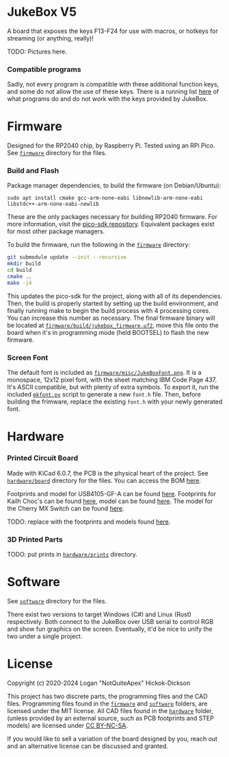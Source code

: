 # JukeBox V5
A board that exposes the keys F13-F24 for use with macros, or hotkeys for streaming (or anything, really)!

TODO: Pictures here.

### Compatible programs
Sadly, not every program is compatible with these additional function keys, and some do not allow the use of these keys. There is a running list [here](docs/program-compatibility.md) of what programs do and do not work with the keys provided by JukeBox.

# Firmware
Designed for the RP2040 chip, by Raspberry Pi. Tested using an RPi Pico. See [`firmware`](firmware/) directory for the files.

### Build and Flash
Package manager dependencies, to build the firmware (on Debian/Ubuntu):
```
sudo apt install cmake gcc-arm-none-eabi libnewlib-arm-none-eabi libstdc++-arm-none-eabi-newlib
```
These are the only packages necessary for building RP2040 firmware. For more information, visit the [pico-sdk repository](https://github.com/raspberrypi/pico-sdk#quick-start-your-own-project). Equivalent packages exist for most other package managers.

To build the firmware, run the following in the [`firmware`](firmware/) directory:
```bash
git submodule update --init --recursive
mkdir build
cd build
cmake ..
make -j4
```
This updates the pico-sdk for the project, along with all of its dependencies. Then, the build is properly started by setting up the build environment, and finally running make to begin the build process with 4 processing cores. You can increase this number as necessary. The final firmware binary will be located at [`firmware/build/jukebox_firmware.uf2`](firmware/build/jukebox_firmware.uf2), move this file onto the board when it's in programming mode (held BOOTSEL) to flash the new firmware.

### Screen Font
The default font is included as [`firmware/misc/JukeBoxFont.png`](firmware/misc/JukeBoxFont.png). It is a monospace, 12x12 pixel font, with the sheet matching IBM Code Page 437. It's ASCII compatible, but with plenty of extra symbols. To export it, run the included [`mkfont.py`](firmware/misc/mkfont.py) script to generate a new `font.h` file. Then, before building the frimware, replace the existing `font.h` with your newly generated font.

# Hardware

### Printed Circuit Board
Made with KiCad 6.0.7, the PCB is the physical heart of the project. See [`hardware/board`](hardware/board/) directory for the files. You can access the BOM [here](https://www.digikey.com/en/mylists/list/QC5ACPN0J3).

Footprints and model for USB4105-GF-A can be found [here](https://www.digikey.com/en/products/detail/gct/usb4105-gf-a/11198441). Footprints for Kailh Choc's can be found [here](https://github.com/daprice/keyswitches.pretty), model can be found [here](https://grabcad.com/library/kailh-low-profile-mechanical-keyboard-switch-1). The model for the Cherry MX Switch can be found [here](https://github.com/ConstantinoSchillebeeckx/cherry-mx-switch).

TODO: replace with the footprints and models found [here](https://github.com/kiswitch/kiswitch).

### 3D Printed Parts
TODO: put prints in [`hardware/prints`](hardware/prints/) directory.

# Software
See [`software`](software/) directory for the files.

There exist two versions to target Windows (C#) and Linux (Rust) respectively. Both connect to the JukeBox over USB serial to control RGB and show fun graphics on the screen. Eventually, it'd be nice to unify the two under a single project.

# License
Copyright (c) 2020-2024 Logan "NotQuiteApex" Hickok-Dickson

This project has two discrete parts, the programming files and the CAD files. Programming files found in the [`firmware`](firmware/) and [`software`](software/) folders, are licensed under the MIT license. All CAD files found in the [`hardware`](software/) folder, (unless provided by an external source, such as PCB footprints and STEP models) are licensed under [CC BY-NC-SA](https://creativecommons.org/licenses/by-nc-sa/4.0/).

If you would like to sell a variation of the board designed by you, reach out and an alternative license can be discussed and granted.
